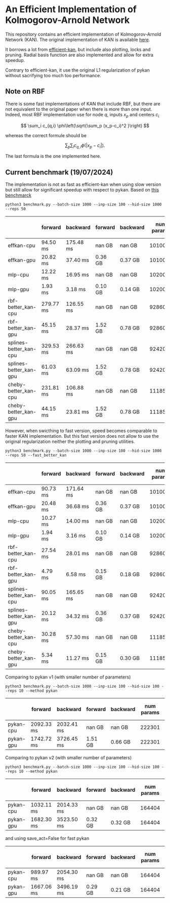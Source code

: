 # An Efficient Implementation of Kolmogorov-Arnold Network

This repository contains an efficient implementation of Kolmogorov-Arnold Network (KAN).
The original implementation of KAN is available [here](https://github.com/KindXiaoming/pykan).

It borrows a lot from [efficient-kan](https://github.com/Blealtan/efficient-kan), but include also plotting, locks and pruning.  Radial basis function are also implemented and allow for extra speedup.

Contrary to efficient-kan, it use the original L1 regularization of pykan without sacrifying too much too performance.


## Note on RBF

There is some fast implementations of KAN that include RBF, but there are not equivalent to the original paper when there is more than one input. Indeed, most RBF implementation use for node $q$, inputs $x_p$ and centers $c_i$

$$ \sum_i c_{q,i} \phi\left(\sqrt{\sum_p (x_p-c_i)^2 }\right)  $$

whereas the correct formule should be

$$ \sum_p  \sum_i  c_{q,i} \phi \left(  |x_p-c_i|\right)  .$$

The last formula is the one implemented here.


## Current benchmark (19/07/2024)

The implementation is not as fast as efficient-kan when using slow version but still allow for significant speedup with respect to pykan.  Based on [this benchmarck](https://github.com/Jerry-Master/KAN-benchmarking)

``
python3 benchmark.py --batch-size 1000 --inp-size 100 --hid-size 1000 --reps 50
``


|                        |      forward  |     backward  |      forward  |     backward  |   num params  |  num trainable params
|------------------------|---------------|---------------|---------------|---------------|---------------|----------------------
|effkan-cpu              |     94.50 ms  |    175.48 ms  |       nan GB  |       nan GB  |      1010000  |               1010000
|effkan-gpu              |     20.82 ms  |     37.40 ms  |      0.36 GB  |      0.37 GB  |      1010000  |               1010000
|mlp-cpu                 |     12.22 ms  |     16.95 ms  |       nan GB  |       nan GB  |      1020001  |               1020001
|mlp-gpu                 |      1.93 ms  |      3.18 ms  |      0.10 GB  |      0.14 GB  |      1020001  |               1020001
|rbf-better_kan-cpu      |    279.77 ms  |    126.55 ms  |       nan GB  |       nan GB  |       928602  |                911002
|rbf-better_kan-gpu      |     45.15 ms  |     28.37 ms  |      1.52 GB  |      0.78 GB  |       928602  |                911002
|splines-better_kan-cpu  |    329.53 ms  |    266.63 ms  |       nan GB  |       nan GB  |       924202  |                911002
|splines-better_kan-gpu  |     61.03 ms  |     63.09 ms  |      1.52 GB  |      0.78 GB  |       924202  |                911002
|cheby-better_kan-cpu    |    231.81 ms  |    106.88 ms  |       nan GB  |       nan GB  |      1118502  |               1113002
|cheby-better_kan-gpu    |     44.15 ms  |     23.81 ms  |      1.52 GB  |      0.78 GB  |      1118502  |               1113002



However, when swicthing to fast version, speed becomes comparable to faster KAN implementation. But this fast version does not allow to use the original regularization neither the plotting and pruning utilities.

``
python3 benchmark.py --batch-size 1000 --inp-size 100 --hid-size 1000 --reps 50 --fast_better_kan
``

|                        |      forward  |     backward  |      forward  |     backward  |   num params  |  num trainable params
|------------------------|---------------|---------------|---------------|---------------|---------------|----------------------
|effkan-cpu              |     90.73 ms  |    171.64 ms  |       nan GB  |       nan GB  |      1010000  |               1010000
|effkan-gpu              |     20.48 ms  |     36.68 ms  |      0.36 GB  |      0.37 GB  |      1010000  |               1010000
|mlp-cpu                 |     10.27 ms  |     14.00 ms  |       nan GB  |       nan GB  |      1020001  |               1020001
|mlp-gpu                 |      1.94 ms  |      3.16 ms  |      0.10 GB  |      0.14 GB  |      1020001  |               1020001
|rbf-better_kan-cpu      |     27.54 ms  |     28.01 ms  |       nan GB  |       nan GB  |       928602  |                911002
|rbf-better_kan-gpu      |      4.79 ms  |      6.58 ms  |      0.15 GB  |      0.18 GB  |       928602  |                911002
|splines-better_kan-cpu  |     90.05 ms  |    165.65 ms  |       nan GB  |       nan GB  |       924202  |                911002
|splines-better_kan-gpu  |     20.12 ms  |     34.32 ms  |      0.36 GB  |      0.37 GB  |       924202  |                911002
|cheby-better_kan-cpu    |     30.28 ms  |     57.30 ms  |       nan GB  |       nan GB  |      1118502  |               1113002
|cheby-better_kan-gpu    |      5.34 ms  |     11.27 ms  |      0.15 GB  |      0.30 GB  |      1118502  |               1113002



Comparing to pykan v1 (with smaller number of parameters)

``
python3 benchmark.py --batch-size 1000 --inp-size 100 --hid-size 100 --reps 10 --method pykan
``


|           |      forward  |     backward  |      forward  |     backward  |   num params  |  num trainable params
|-----------|---------------|---------------|---------------|---------------|---------------|----------------------
|pykan-cpu  |   2092.33 ms  |   2032.41 ms  |       nan GB  |       nan GB  |       222301  |                141501
|pykan-gpu  |   1742.72 ms  |   3726.45 ms  |      1.51 GB  |      0.66 GB  |       222301  |                141501


Comparing to pykan v2 (with smaller number of parameters)

``
python3 benchmark.py --batch-size 1000 --inp-size 100 --hid-size 100 --reps 10 --method pykan
``

|           |      forward  |     backward  |      forward  |     backward  |   num params  |  num trainable params
|-----------|---------------|---------------|---------------|---------------|---------------|----------------------
|pykan-cpu  |   1032.11 ms  |   2014.33 ms  |       nan GB  |       nan GB  |       164404  |                141400
|pykan-gpu  |   1682.30 ms  |   3523.50 ms  |      0.32 GB  |      0.32 GB  |       164404  |                141400


and using save_act=False for fast pykan

|           |      forward  |     backward  |      forward  |     backward  |   num params  |  num trainable params
|-----------|---------------|---------------|---------------|---------------|---------------|----------------------
|pykan-cpu  |    989.97 ms  |   2054.30 ms  |       nan GB  |       nan GB  |       164404  |                141400
|pykan-gpu  |   1667.06 ms  |   3496.19 ms  |      0.29 GB  |      0.21 GB  |       164404  |                141400
